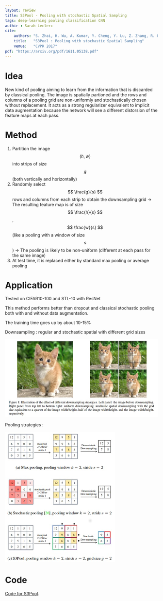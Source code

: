 ```yaml
---
layout: review
title: S3Pool - Pooling with stochastic Spatial Sampling
tags: deep-learning pooling classification CNN
authir : Sarah Leclerc
cite:
    authors: "S. Zhai, H. Wu, A. Kumar, Y. Cheng, Y. Lu, Z. Zhang, R. Feris "
    title:   "S3Pool : Pooling with stochastic Spatial Sampling"
    venue:   "CVPR 2017"
pdf: "https://arxiv.org/pdf/1611.05138.pdf"
---
```


# Idea
   New kind of pooling aiming to learn from the information that is discarded by classical pooling. The image is spatially partioned and the rows and columns of a pooling grid are non-uniformly and stochastically chosen without replacement. It acts as a strong regularizer equivalent to implicit data augmentation because the network will see a different distorsion of the feature maps at each pass.  
   
# Method
1. Partition the image $$ (h,w) $$ into strips of size $$ g $$ (both vertically and horizontally)
2. Randomly select $$ \frac{g}{s} $$ rows and columns from each strip to obtain the downsampling grid
-> The resulting feature map is of size $$ \frac{h}{s} $$, $$ \frac{w}{s} $$ (like a pooling with a window of size $$ s $$)
-> The pooling is likely to be non-uniform (different at each pass for the same image)
3. At test time, it is replaced either by standard max pooling or average pooling

# Application
Tested on CIFAR10-100 and STL-10 with ResNet 

This method performs better than dropout and classical stochastic pooling both with and without data augmentation.

The training time goes up by about 10-15%

Downsampling : regular and stochastic spatial with different grid sizes


![](/article/images/S3Pool/distorsion.jpg)

Pooling strategies :


![](/article/images/S3Pool/pooling.jpg)
# Code
[Code for S3Pool](https://github.com/Shuangfei/s3pool).
